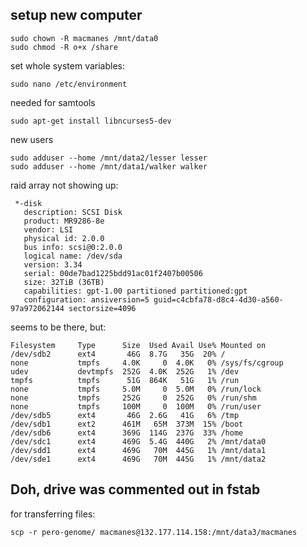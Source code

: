 setup new computer
--

	sudo chown -R macmanes /mnt/data0
	sudo chmod -R o+x /share
	
set whole system variables:

	sudo nano /etc/environment
	
needed for samtools
	
	sudo apt-get install libncurses5-dev
	
new users

	sudo adduser --home /mnt/data2/lesser lesser
	sudo adduser --home /mnt/data1/walker walker
	
raid array not showing up:

	 *-disk
       description: SCSI Disk
       product: MR9286-8e
       vendor: LSI
       physical id: 2.0.0
       bus info: scsi@0:2.0.0
       logical name: /dev/sda
       version: 3.34
       serial: 00de7bad1225bdd91ac01f2407b00506
       size: 32TiB (36TB)
       capabilities: gpt-1.00 partitioned partitioned:gpt
       configuration: ansiversion=5 guid=c4cbfa78-d8c4-4d30-a560-97a972062144 sectorsize=4096
       
seems to be there, but:

	Filesystem     Type      Size  Used Avail Use% Mounted on
	/dev/sdb2      ext4       46G  8.7G   35G  20% /
	none           tmpfs     4.0K     0  4.0K   0% /sys/fs/cgroup
	udev           devtmpfs  252G  4.0K  252G   1% /dev
	tmpfs          tmpfs      51G  864K   51G   1% /run
	none           tmpfs     5.0M     0  5.0M   0% /run/lock
	none           tmpfs     252G     0  252G   0% /run/shm
	none           tmpfs     100M     0  100M   0% /run/user
	/dev/sdb5      ext4       46G  2.6G   41G   6% /tmp
	/dev/sdb1      ext2      461M   65M  373M  15% /boot
	/dev/sdb6      ext4      369G  114G  237G  33% /home
	/dev/sdc1      ext4      469G  5.4G  440G   2% /mnt/data0
	/dev/sdd1      ext4      469G   70M  445G   1% /mnt/data1
	/dev/sde1      ext4      469G   70M  445G   1% /mnt/data2
	
Doh, drive was commented out in fstab
--

for transferring files:

	scp -r pero-genome/ macmanes@132.177.114.158:/mnt/data3/macmanes